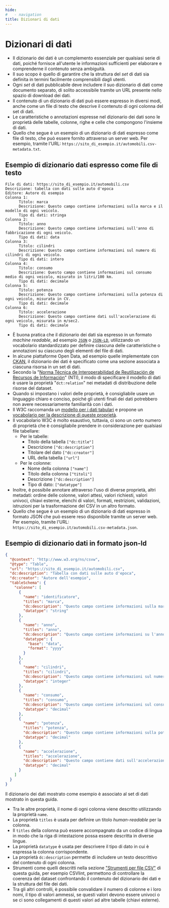 ```yaml
---
hide:
#   - navigation
title: Dizionari di dati
---
```



# Dizionari di dati

- Il dizionario dei dati è un complemento essenziale per qualsiasi serie di dati, poiché fornisce all'utente le informazioni sufficienti per elaborare e comprenderne il contenuto senza ambiguità.
- Il suo scopo è quello di garantire che la struttura del *set* di dati sia definita in termini facilmente comprensibili dagli utenti.
- Ogni *set* di dati pubblicabile deve includere il suo dizionario di dati come documento separato, di solito accessibile tramite un URL presente nello spazio di download dei dati.
- Il contenuto di un dizionario di dati può essere espresso in diversi modi, anche come un file di testo che descrive il contenuto di ogni colonna del set di dati.
- Le caratteristiche o annotazioni espresse nel dizionario dei dati sono le proprietà delle tabelle, colonne, righe e celle che compongono l'insieme di dati.
- Quello che segue è un esempio di un dizionario di dati espresso come file di testo, che può essere fornito attraverso un server web. Per esempio, tramite l'URL: `https://sito_di_esempio.it/automobili.csv-metadata.txt`.


## Esempio di dizionario dati espresso come file di testo

``` title="automobili.csv-metadata.txt"
File di dati: https://sito_di_esempio.it/automobili.csv
Descrizione: tabella con dati sulle auto d'epoca
Editore: Autore di esempio
Colonna 1:
      Titolo: marca
      Descrizione: Questo campo contiene informazioni sulla marca e il modello di ogni veicolo.
      Tipo di dati: stringa
Colonna 2:
      Titolo: anno
      Descrizione: Questo campo contiene informazioni sull'anno di fabbricazione di ogni veicolo.
      Tipo di dati: data
Colonna 3:
      Titolo: cilindri
      Descrizione: Questo campo contiene informazioni sul numero di cilindri di ogni veicolo.
      Tipo di dati: intero
Colonna 4:
      Titolo: consumo
      Descrizione: Questo campo contiene informazioni sul consumo medio di ogni veicolo, misurato in litri/100 km.
      Tipo di dati: decimale
Colonna 5:
      Titolo: potenza
      Descrizione: Questo campo contiene informazioni sulla potenza di ogni veicolo, misurata in CV.
      Tipo di dati: decimale
Colonna 6:
      Titolo: accelerazione
      Descrizione: Questo campo contiene dati sull'accelerazione di ogni veicolo, misurata in m/sec2.
      Tipo di dati: decimale
```

- È buona pratica che il dizionario dei dati sia espresso in un formato *machine readable*, ad esempio [`JSON`](https://www.w3schools.com/js/js_json_intro.asp) o [`JSON-LD`](https://www.w3.org/TR/json-ld11/), utilizzando un vocabolario standardizzato per definire ciascuna delle caratteristiche o annotazioni su ciascuno degli elementi del file di dati.
- In alcune piattaforme Open Data, ad esempio quelle implementate con [CKAN](https://ckan.org/), il dizionario dei dati è specificato come una sezione associata a ciascuna risorsa in un set di dati.
- Secondo la "[Norma Técnica de Interoperabilidad de Reutilización de Recursos de Información](https://datos.gob.es/es/documentacion/norma-tecnica-de-interoperabilidad-de-reutilizacion-de-recursos-de-informacion)" (NTI), il modo di specificare il modello di dati è usare la proprietà "`dct:relation`" nei metadati di distribuzione delle risorse del dataset.
- Quando si impostano i valori delle proprietà, è consigliabile usare un linguaggio chiaro e conciso, poiché gli utenti finali dei dati potrebbero non avere necessariamente familiarità con i dati.
- Il W3C raccomanda un [modello per i dati tabulari](https://www.w3.org/TR/tabular-metadata/) e propone un [vocabolario per la descrizione di queste proprietà](https://www.w3.org/TR/tabular-metadata/).
- Il vocabolario W3C è molto esaustivo, tuttavia, ci sono un certo numero di proprietà che è consigliabile prendere in considerazione per qualsiasi file tabellare:
    - Per le tabelle:
         - Titolo della tabella `["dc:title"]`
         - Descrizione `["dc:description"]`
         - Titolare del dato `["dc:creator"]`
         - URL della tabella `["url"]`
    - Per le colonne:
         - Nome della colonna `["name"]`
         - Titolo della colonna `["titoli"]`
         - Descrizione `["dc:description"]`
         - Tipo di dato: `["datatype"]`
- Inoltre, è possibile annotare attraverso l'uso di diverse proprietà, altri metadati: ordine delle colonne, valori attesi, valori richiesti, valori univoci, chiavi esterne, elenchi di valori, formati, restrizioni, validazioni, istruzioni per la trasformazione del CSV in un altro formato.
- Quello che segue è un esempio di un dizionario di dati espresso in formato JSON che può essere reso disponibile tramite un server web. Per esempio, tramite l'URL: `https://sito_di_esempio.it/automobili.csv-metadata.json`.


## Esempio di dizionario dati in formato json-ld

``` json title="automobili.csv-metadata.json"
{
  "@context": "http://www.w3.org/ns/csvw",
  "@type": "Table",
  "url": "https://sito_di_esempio.it/automobili.csv",
  "dc:description": "Tabella con dati sulle auto d'epoca",
  "dc:creator": "Autore dell'esempio",
  "tableSchema": {
    "colonne": [
      {
        "name": "identificatore",
        "titles": "marca",
        "dc:description": "Questo campo contiene informazioni sulla marca e il modello di ogni veicolo",
        "datatype": "string"
      },
      {
        "name": "anno",
        "titles": "anno",
        "dc:description": "Questo campo contiene informazioni su l'anno di fabbricazione di ogni veicolo",
        "datatype": {
          "base": "data",
          "format": "yyyy"
        }
      },
      {
        "name": "cilindri",
        "titles": "cilindri",
        "dc:description": "Questo campo contiene informazioni sul numero di cilindri di ogni veicolo",
        "datatype": "integer"
      },
      {
        "name": "consumo",
        "titles": "consumo",
        "dc:description": "Questo campo contiene informazioni sul consumo medio di carburante di ogni veicolo, misurato in litri / 100 km",
        "datatype": "decimal"
      },
      {
        "name": "potenza",
        "titles": "potenza",
        "dc:description": "Questo campo contiene informazioni sulla potenza di ogni veicolo, misurata in CV",
        "datatype": "decimal"
      },
      {
        "name": "accelerazione",
        "titles": "accelerazione",
        "dc:description": "Questo campo contiene dati sull'accelerazione di ogni veicolo misurata in m/sec2",
        "datatype": "decimal"
      }
    ]
  }
}

```

Il dizionario dei dati mostrato come esempio è associato al set di dati mostrato in questa guida.

- Tra le altre proprietà, il nome di ogni colonna viene descritto utilizzando la proprietà `name`.
- La proprietà `titles` è usata per definire un titolo *human-readable* per la colonna.
- Il `titles` della colonna può essere accompagnato da un codice di lingua in modo che la riga di intestazione possa essere descritta in diverse lingue.
- La proprietà `datatype` è usata per descrivere il tipo di dato in cui è espressa la colonna corrispondente.
- La proprietà `dc:description` permette di includere un testo descrittivo del contenuto di ogni colonna.
- Strumenti come quelli descritti nella sezione ["Strumenti per file CSV"](strumenti_file_CSV.md) di questa guida, per esempio CSVlint, permettono di controllare la coerenza del dataset confrontando il contenuto del dizionario dei dati e la struttura del file dei dati.
- Tra gli altri controlli, è possibile convalidare il numero di colonne e i loro nomi, il tipo di valori ammessi, se questi valori devono essere univoci o se ci sono collegamenti di questi valori ad altre tabelle (chiavi esterne).

